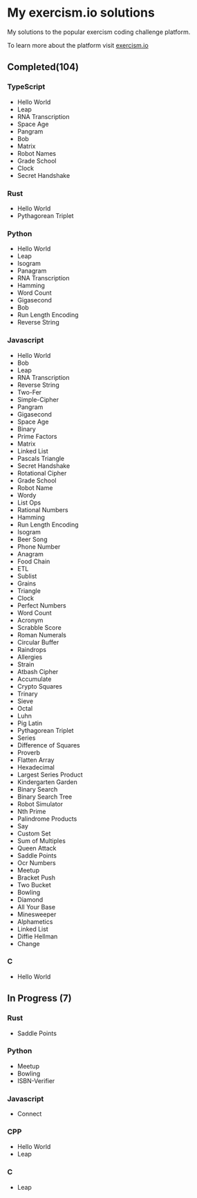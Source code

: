 # My exercism.io solutions

My solutions to the popular exercism coding challenge platform.

To learn more about the platform visit [exercism.io](https://exercism.io/)

## Completed(104)

### TypeScript

- Hello World
- Leap
- RNA Transcription
- Space Age
- Pangram
- Bob
- Matrix
- Robot Names
- Grade School
- Clock
- Secret Handshake

### Rust

- Hello World
- Pythagorean Triplet

### Python

- Hello World
- Leap
- Isogram
- Panagram
- RNA Transcription
- Hamming
- Word Count
- Gigasecond
- Bob
- Run Length Encoding
- Reverse String

### Javascript

- Hello World
- Bob
- Leap
- RNA Transcription
- Reverse String
- Two-Fer
- Simple-Cipher
- Pangram
- Gigasecond
- Space Age
- Binary
- Prime Factors
- Matrix
- Linked List
- Pascals Triangle
- Secret Handshake
- Rotational Cipher
- Grade School
- Robot Name
- Wordy
- List Ops
- Rational Numbers
- Hamming
- Run Length Encoding
- Isogram
- Beer Song
- Phone Number
- Anagram
- Food Chain
- ETL
- Sublist
- Grains
- Triangle
- Clock
- Perfect Numbers
- Word Count
- Acronym
- Scrabble Score
- Roman Numerals
- Circular Buffer
- Raindrops
- Allergies
- Strain
- Atbash Cipher
- Accumulate
- Crypto Squares
- Trinary
- Sieve
- Octal
- Luhn
- Pig Latin
- Pythagorean Triplet
- Series
- Difference of Squares
- Proverb
- Flatten Array
- Hexadecimal
- Largest Series Product
- Kindergarten Garden
- Binary Search
- Binary Search Tree
- Robot Simulator
- Nth Prime
- Palindrome Products
- Say
- Custom Set
- Sum of Multiples
- Queen Attack
- Saddle Points
- Ocr Numbers
- Meetup
- Bracket Push
- Two Bucket
- Bowling
- Diamond
- All Your Base
- Minesweeper
- Alphametics
- Linked List
- Diffie Hellman
- Change

### C

- Hello World

## In Progress (7)

### Rust

- Saddle Points

### Python

- Meetup
- Bowling
- ISBN-Verifier

### Javascript

- Connect

### CPP

- Hello World
- Leap

### C

- Leap
